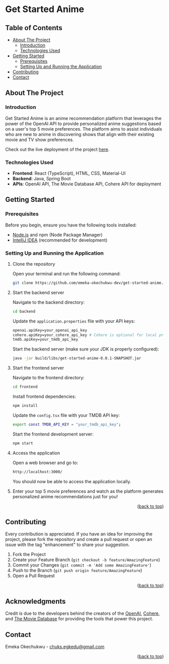 # Get Started Anime

## Table of Contents
- [About The Project](#about-the-project)
  - [Introduction](#introduction)
  - [Technologies Used](#technologies-used)
- [Getting Started](#getting-started)
  - [Prerequisites](#prerequisites)
  - [Setting Up and Running the Application](#setting-up-and-running-the-application)
- [Contributing](#contributing)
- [Contact](#contact)


## About The Project

### Introduction

Get Started Anime is an anime recommendation platform that leverages the power of the OpenAI API to provide personalized anime suggestions based on a user's top 5 movie preferences. The platform aims to assist individuals who are new to anime in discovering shows that align with their existing movie and TV show preferences.

Check out the live deployment of the project [here](https://get-started-anime.vercel.app).


### Technologies Used

- **Frontend**: React (TypeScript), HTML, CSS, Material-UI
- **Backend**: Java, Spring Boot
- **APIs**: OpenAI API, The Movie Database API, Cohere API for deployment


## Getting Started

### Prerequisites

Before you begin, ensure you have the following tools installed:

- [Node.js](https://nodejs.org/) and npm (Node Package Manager)
- [IntelliJ IDEA](https://www.jetbrains.com/idea/download) (recommended for development)


### Setting Up and Running the Application

1. Clone the repository

   Open your terminal and run the following command:

   ```sh
   git clone https://github.com/emeka-okechukwu-dev/get-started-anime.git
   ```

2. Start the backend server

   Navigate to the backend directory:
   
   ```sh
   cd backend
   ```

   Update the `application.properties` file with your API keys:

   ```sh
   openai.apiKey=your_openai_api_key
   cohere.apiKey=your_cohere_api_key # Cohere is optional for local projects.
   tmdb.apiKey=your_tmdb_api_key
   ```
   
   Start the backend server (make sure your JDK is properly configured):

   ```sh
   java -jar build/libs/get-started-anime-0.0.1-SNAPSHOT.jar
   ```

3. Start the frontend server

   Navigate to the frontend directory:

   ```sh
   cd frontend
   ```

   Install frontend dependencies:

   ```sh
   npm install
   ```

   Update the `config.tsx` file with your TMDB API key:

   ```sh
   export const TMDB_API_KEY = "your_tmdb_api_key";
   ```

   Start the frontend development server:

   ```sh
   npm start
   ```

4. Access the application

   Open a web browser and go to:

   ```sh
   http://localhost:3000/
   ```

   You should now be able to access the application locally.

5. Enter your top 5 movie preferences and watch as the platform generates personalized anime recommendations just for you!

<p align="right">(<a href="#readme-top">back to top</a>)</p>


## Contributing

Every contribution is appreciated. If you have an idea for improving the project, please fork the repository and create a pull request or open an issue with the tag "enhancement" to share your suggestion.

1. Fork the Project
2. Create your Feature Branch (`git checkout -b feature/AmazingFeature`)
3. Commit your Changes (`git commit -m 'Add some AmazingFeature'`)
4. Push to the Branch (`git push origin feature/AmazingFeature`)
5. Open a Pull Request

<p align="right">(<a href="#readme-top">back to top</a>)</p>


## Acknowledgments

Credit is due to the developers behind the creators of the [OpenAI](https://openai.com), [Cohere](https://cohere.com), and [The Movie Database](https://www.themoviedb.org/) for providing the tools that power this project.


## Contact

Emeka Okechukwu - chuks.egkedu@gmail.com

<p align="right">(<a href="#readme-top">back to top</a>)</p>